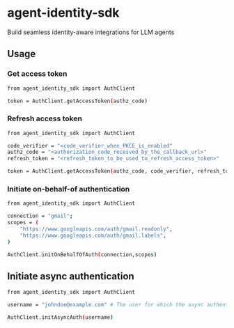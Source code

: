 # agent-identity-sdk
Build seamless identity-aware integrations for LLM agents

## Usage

### Get access token

```bash
from agent_identity_sdk import AuthClient

token = AuthClient.getAccessToken(authz_code)
```

### Refresh access token

```bash
from agent_identity_sdk import AuthClient

code_verifier = "<code_verifier_when_PKCE_is_enabled"
authz_code = "<authorization_code_received_by_the_callback_url>" 
refresh_token = "<refresh_token_to_be_used_to_refresh_access_token>"

token = AuthClient.getAccessToken(authz_code, code_verifier, refresh_token)
```

### Initiate on-behalf-of authentication

```bash
from agent_identity_sdk import AuthClient

connection = "gmail";
scopes = (
    "https://www.googleapis.com/auth/gmail.readonly",
    "https://www.googleapis.com/auth/gmail.labels",
)

AuthClient.initOnBehalfOfAuth(connection,scopes)
```

## Initiate async authentication

```bash
from agent_identity_sdk import AuthClient

username = "johndoe@example.com" # The user for which the async authentication flow should be initiated

AuthClient.initAsyncAuth(username)
```
